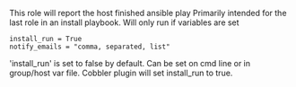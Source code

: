 This role will report the host finished ansible play
Primarily intended for the last role in an install playbook. 
Will only run if variables are set

    install_run = True
    notify_emails = "comma, separated, list"
    
'install_run' is set to false by default. Can be set on cmd line or in group/host var file.
Cobbler plugin will set install_run to true. 
